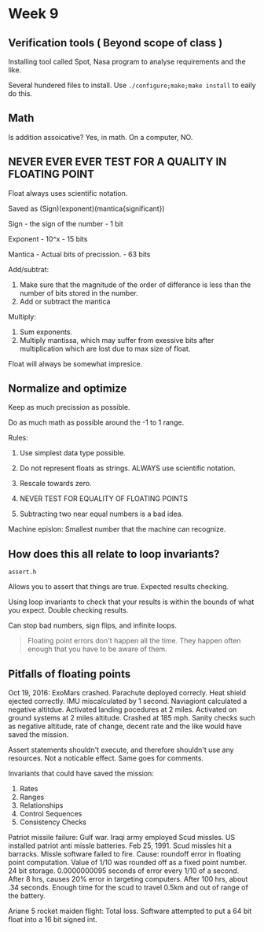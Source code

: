 # Week 9

## Verification tools ( Beyond scope of class )

Installing tool called Spot, Nasa program to analyse requirements and the like.

Several hundered files to install. Use `./configure;make;make install` to eaily do this.

## Math

Is addition assoicative? Yes, in math. On a computer, NO. 

## NEVER EVER EVER TEST FOR A QUALITY IN FLOATING POINT

Float always uses scientific notation.

Saved as (Sign)(exponent)(mantica{significant})

Sign - the sign of the number - 1 bit

Exponent - 10^x - 15 bits

Mantica - Actual bits of precission. - 63 bits 

Add/subtrat:

1. Make sure that the magnitude of the order of differance is less than the number of bits stored in the number.
2. Add or subtract the mantica

Multiply:

1. Sum exponents.
2. Multiply mantissa, which may suffer from exessive bits after multiplication which are lost due to max size of float. 

Float will always be somewhat impresice. 

## Normalize and optimize

Keep as much precission as possible. 

Do as much math as possible around the -1 to 1 range. 

Rules:

1. Use simplest data type possible.

2. Do not represent floats as strings. ALWAYS use scientific notation.

3. Rescale towards zero.

4. NEVER TEST FOR EQUALITY OF FLOATING POINTS

5. Subtracting two near equal numbers is a bad idea.

Machine epislon: Smallest number that the machine can recognize.

## How does this all relate to loop invariants?

`assert.h`

Allows you to assert that things are true. Expected results checking.

Using loop invariants to check that your results is within the bounds of what you expect. Double checking results.

Can stop bad numbers, sign flips, and infinite loops.

> Floating point errors don't happen all the time. They happen often enough that you have to be aware of them. 

## Pitfalls of floating points

Oct 19, 2016: ExoMars crashed. Parachute deployed correcly. Heat shield ejected correctly. IMU miscalculated by 1 second. Naviagiont calculated a negative altitdue.
Activated landing pocedures at 2 miles. Activated on ground systems at 2 miles altitude. Crashed at 185 mph.
Sanity checks such as negative altitude, rate of change, decent rate and the like would have saved the mission. 

Assert statements shouldn't execute, and therefore shouldn't use any resources. Not a noticable effect. Same goes for comments. 

Invariants that could have saved the mission:

1. Rates
2. Ranges
3. Relationships
4. Control Sequences
5. Consistency Checks

Patriot missile failure: Gulf war. Iraqi army employed Scud missles. US installed patriot anti missle batteries. Feb 25, 1991. Scud missles hit a barracks. 
Missle software failed to fire. Cause: roundoff error in floating point computation. Value of 1/10 was rounded off as a fixed point number. 24 bit storage.
0.0000000095 seconds of error every 1/10 of a second. After 8 hrs, causes 20% error in targeting computers. After 100 hrs, about .34 seconds. 
Enough time for the scud to travel 0.5km and out of range of the battery. 

Ariane 5 rocket maiden flight: Total loss. Software attempted to put a 64 bit float into a 16 bit signed int. 


